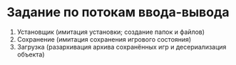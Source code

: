 # Задание по потокам ввода-вывода
1. Установщик (имитация установки; создание папок и файлов)
2. Сохранение (имитация сохранения игрового состояния)
3. Загрузка (разархивация архива сохранённых игр и десериализация объекта)